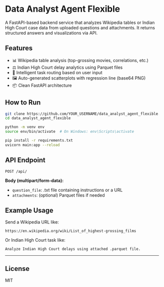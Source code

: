 
# Data Analyst Agent Flexible

A FastAPI-based backend service that analyzes Wikipedia tables or Indian High Court case data
from uploaded questions and attachments. It returns structured answers and visualizations via API.

## Features

- 📊 Wikipedia table analysis (top-grossing movies, correlations, etc.)
- ⚖️ Indian High Court delay analytics using Parquet files
- 🧠 Intelligent task routing based on user input
- 🖼️ Auto-generated scatterplots with regression line (base64 PNG)
- 📦 Clean FastAPI architecture

## How to Run

```bash
git clone https://github.com/YOUR_USERNAME/data_analyst_agent_flexible.git
cd data_analyst_agent_flexible

python -m venv env
source env/bin/activate  # On Windows: env\Scripts\activate

pip install -r requirements.txt
uvicorn main:app --reload
```

## API Endpoint

`POST /api/`

**Body (multipart/form-data):**
- `question_file`: .txt file containing instructions or a URL
- `attachments`: (optional) Parquet files if needed

## Example Usage

Send a Wikipedia URL like:

```
https://en.wikipedia.org/wiki/List_of_highest-grossing_films
```

Or Indian High Court task like:

```
Analyze Indian High Court delays using attached .parquet file.
```

---

## License

MIT

